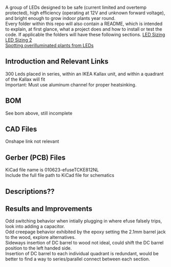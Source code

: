 
A group of LEDs designed to be safe (current limited and overtemp protected), high efficiency (operating at 12V and unknown forward voltage), and bright enough to grow indoor plants year round.
<br> Every folder within this repo will also contain a README, which is intended to explain, at first glance, what a project does and how to install or test the code. If applicable the folders will have these following sections. 
[LED Sizing](https://www.ledgrowlightsdepot.com/blogs/blog/16326275-how-many-led-watts-are-required-per-square-foot-of-grow-space)
<br> [LED Sizing 2](https://www.reddit.com/r/gardening/comments/le3iym/recommended_grow_lights_for_starting_seeds/)
<br> [Spotting overilluminated plants from LEDs](https://www.ilovegrowingmarijuana.com/growing/light-burn-on-marijuana-plants)

## Introduction and Relevant Links
300 Leds placed in series, within an IKEA Kallax unit, and within a quadrant of the Kallax will fit 
<br> Important: Must use aluminum channel for proper heatsinking. 

## BOM
See bom above, still incomplete

## CAD Files
Onshape link not relevant

## Gerber (PCB) Files
KiCad file name is 010623-efuseTCKE812NL
<br> Include the full file path to KiCad file for schematics

## Descriptions??

## Results and Improvements
Odd switching behavior when intially plugging in where efuse falsely trips, look into adding a capacitor. 
</br> Odd creepage behavior exhibited by the epoxy setting the 2.1mm barrel jack to the wood, explore alternatives. 
</br> Sideways insertion of DC barrel to wood not ideal, could shift the DC barrel position to the left handed side.
</br> Insertion of DC barrel to each individual quadrant is redundant, would be better to find a way to series/parallel connect between each section. 
